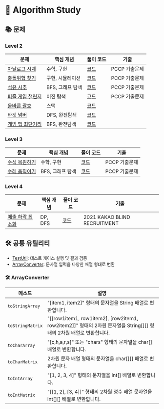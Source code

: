 # 🎯 Algorithm Study

## 📚 문제

### Level 2

| 문제                                                                            | 핵심 개념       | 풀이 코드                                                                    | 기출        |
|-------------------------------------------------------------------------------|-------------|--------------------------------------------------------------------------|-----------|
| [아날로그 시계](https://school.programmers.co.kr/learn/courses/30/lessons/250135)   | 수학, 구현      | [코드](./src/main/java/gbpark/programmers/level2/AnalogClock.java)         | PCCP 기출문제 |
| [충돌위험 찾기](https://school.programmers.co.kr/learn/courses/30/lessons/340211)   | 구현, 시뮬레이션   | [코드](./src/main/java/gbpark/programmers/level2/CollisionDetection.java)  | PCCP 기출문제 |
| [석유 시추](https://school.programmers.co.kr/learn/courses/30/lessons/250136)     | BFS, 그래프 탐색 | [코드](./src/main/java/gbpark/programmers/level2/OilExtraction.java)       | PCCP 기출문제 |
| [퍼즐 게임 챌린지](https://school.programmers.co.kr/learn/courses/30/lessons/340212) | 이진 탐색       | [코드](./src/main/java/gbpark/programmers/level2/PuzzleGameChallenge.java) | PCCP 기출문제 |
| [올바른 괄호](https://school.programmers.co.kr/learn/courses/30/lessons/12909)     | 스택          | [코드](./src/main/java/gbpark/programmers/level2/ValidBrackets.java)       |
| [타겟 넘버](https://school.programmers.co.kr/learn/courses/30/lessons/43165)      | DFS, 완전탐색   | [코드](./src/main/java/gbpark/programmers/level2/TargetNumber.java)        |
| [게임 맵 최단거리](https://school.programmers.co.kr/learn/courses/30/lessons/1844)   | BFS, 완전탐색   | [코드](./src/main/java/gbpark/programmers/level2/ShortestGameMapPath.java) |

### Level 3

| 문제                                                                          | 핵심 개념       | 풀이 코드                                                                   | 기출        |
|-----------------------------------------------------------------------------|-------------|-------------------------------------------------------------------------|-----------|
| [수식 복원하기](https://school.programmers.co.kr/learn/courses/30/lessons/340210) | 수학, 구현      | [코드](./src/main/java/gbpark/programmers/level3/MathReconstruction.java) | PCCP 기출문제 |
| [수레 움직이기](https://school.programmers.co.kr/learn/courses/30/lessons/250134) | BFS, 그래프 탐색 | [코드](./src/main/java/gbpark/programmers/level3/MovingCart.java)         | PCCP 기출문제 |

### Level 4

| 문제                                                                           | 핵심 개념   | 풀이 코드                                                                         | 기출                           |
|------------------------------------------------------------------------------|---------|-------------------------------------------------------------------------------|------------------------------|
| [매출 하락 최소화](https://school.programmers.co.kr/learn/courses/30/lessons/72416) | DP, DFS | [코드](./src/main/java/gbpark/programmers/level4/MinimizingRevenueDecline.java) | 2021 KAKAO BLIND RECRUITMENT |

## 🛠 공통 유틸리티

- [TestUtil](./src/main/java/gbpark/common/TestUtil.java): 테스트 케이스 실행 및 결과 검증
- [ArrayConverter](./src/main/java/gbpark/common/ArrayConverter.java): 문자열 입력을 다양한 배열 형태로 변환

### 🛠️ ArrayConverter

| 메소드              | 설명                                                                                            |
|------------------|-----------------------------------------------------------------------------------------------|
| `toStringArray`  | "[item1, item2]" 형태의 문자열을 String 배열로 변환합니다.                                                   |
| `toStringMatrix` | "[[row1item1, row1item2], [row2item1, row2item2]]" 형태의 2차원 문자열을 String[][] 형태의 2차원 배열로 변환합니다. |
| `toCharArray`    | "[c,h,a,r,s]" 또는 "chars" 형태의 문자열을 char[] 배열로 변환합니다.                                           |
| `toCharMatrix`   | 2차원 문자 배열 형태의 문자열을 char[][] 배열로 변환합니다.                                                        |
| `toIntArray`     | "[1, 2, 3, 4]" 형태의 문자열을 int[] 배열로 변환합니다.                                                      |
| `toIntMatrix`    | "[[1, 2], [3, 4]]" 형태의 2차원 정수 배열 문자열을 int[][] 배열로 변환합니다.                                      | |